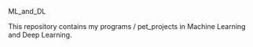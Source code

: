 ML_and_DL


This repository contains my programs / pet_projects in Machine Learning and Deep Learning.
